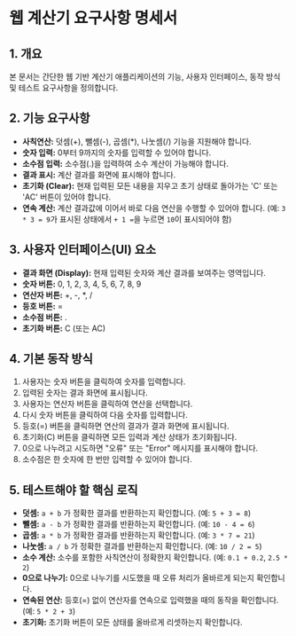 # 웹 계산기 요구사항 명세서

## 1. 개요
본 문서는 간단한 웹 기반 계산기 애플리케이션의 기능, 사용자 인터페이스, 동작 방식 및 테스트 요구사항을 정의합니다.

## 2. 기능 요구사항
- **사칙연산:** 덧셈(+), 뺄셈(-), 곱셈(*), 나눗셈(/) 기능을 지원해야 합니다.
- **숫자 입력:** 0부터 9까지의 숫자를 입력할 수 있어야 합니다.
- **소수점 입력:** 소수점(.)을 입력하여 소수 계산이 가능해야 합니다.
- **결과 표시:** 계산 결과를 화면에 표시해야 합니다.
- **초기화 (Clear):** 현재 입력된 모든 내용을 지우고 초기 상태로 돌아가는 'C' 또는 'AC' 버튼이 있어야 합니다.
- **연속 계산:** 계산 결과값에 이어서 바로 다음 연산을 수행할 수 있어야 합니다. (예: `3 * 3 = 9`가 표시된 상태에서 `+ 1 =`을 누르면 `10`이 표시되어야 함)

## 3. 사용자 인터페이스(UI) 요소
- **결과 화면 (Display):** 현재 입력된 숫자와 계산 결과를 보여주는 영역입니다.
- **숫자 버튼:** 0, 1, 2, 3, 4, 5, 6, 7, 8, 9
- **연산자 버튼:** +, -, *, /
- **등호 버튼:** =
- **소수점 버튼:** .
- **초기화 버튼:** C (또는 AC)

## 4. 기본 동작 방식
1.  사용자는 숫자 버튼을 클릭하여 숫자를 입력합니다.
2.  입력된 숫자는 결과 화면에 표시됩니다.
3.  사용자는 연산자 버튼을 클릭하여 연산을 선택합니다.
4.  다시 숫자 버튼을 클릭하여 다음 숫자를 입력합니다.
5.  등호(=) 버튼을 클릭하면 연산의 결과가 결과 화면에 표시됩니다.
6.  초기화(C) 버튼을 클릭하면 모든 입력과 계산 상태가 초기화됩니다.
7.  0으로 나누려고 시도하면 "오류" 또는 "Error" 메시지를 표시해야 합니다.
8.  소수점은 한 숫자에 한 번만 입력할 수 있어야 합니다.

## 5. 테스트해야 할 핵심 로직
- **덧셈:** `a + b` 가 정확한 결과를 반환하는지 확인합니다. (예: `5 + 3 = 8`)
- **뺄셈:** `a - b` 가 정확한 결과를 반환하는지 확인합니다. (예: `10 - 4 = 6`)
- **곱셈:** `a * b` 가 정확한 결과를 반환하는지 확인합니다. (예: `3 * 7 = 21`)
- **나눗셈:** `a / b` 가 정확한 결과를 반환하는지 확인합니다. (예: `10 / 2 = 5`)
- **소수 계산:** 소수를 포함한 사칙연산이 정확한지 확인합니다. (예: `0.1 + 0.2`, `2.5 * 2`)
- **0으로 나누기:** 0으로 나누기를 시도했을 때 오류 처리가 올바르게 되는지 확인합니다.
- **연속된 연산:** 등호(=) 없이 연산자를 연속으로 입력했을 때의 동작을 확인합니다. (예: `5 * 2 + 3`)
- **초기화:** 초기화 버튼이 모든 상태를 올바르게 리셋하는지 확인합니다.
